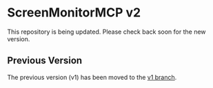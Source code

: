 # ScreenMonitorMCP v2

This repository is being updated. Please check back soon for the new version.

## Previous Version

The previous version (v1) has been moved to the [v1 branch](https://github.com/inkbytefo/ScreenMonitorMCP/tree/v1).
